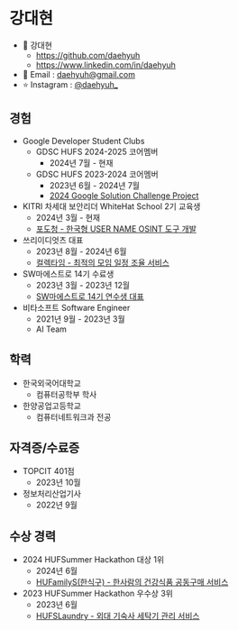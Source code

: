 # 강대현
- 💬 강대현
    - https://github.com/daehyuh
    - https://www.linkedin.com/in/daehyuh
- 💌 Email : daehyuh@gmail.com
- ⭐️ Instagram : [@daehyuh_](https://www.instagram.com/daehyuh_)

## 경험
- Google Developer Student Clubs
    - GDSC HUFS 2024-2025 코어멤버
        - 2024년 7월 - 현재
    - GDSC HUFS 2023-2024 코어멤버
        - 2023년 6월 - 2024년 7월
        - [2024 Google Solution Challenge Project](https://github.com/GDSC-Readbook)
- KITRI 차세대 보안리더 WhiteHat School 2기 교육생
    - 2024년 3월 - 현재
    - [포도청 - 한국형 USER NAME OSINT 도구 개발](https://github.com/Grape-Office)
- 쓰리이디엇츠 대표
    - 2023년 8월 - 2024년 6월
    - [컬렉타임 - 최적의 모임 일정 조율 서비스](https://github.com/swm-collectime)
- SW마에스트로 14기 수료생
    - 2023년 3월 - 2023년 12월
    - [SW마에스트로 14기 연수생 대표](https://dt.co.kr/contents.html?article_no=2023060202109931081001)
- 비타소프트 Software Engineer
    - 2021년 9월 - 2023년 3월
    - AI Team
## 학력
- 한국외국어대학교
    - 컴퓨터공학부 학사
- 한양공업고등학교
    - 컴퓨터네트워크과 전공

## 자격증/수료증
- TOPCIT 401점
    - 2023년 10월
- 정보처리산업기사
    - 2022년 9월

## 수상 경력
- 2024 HUFSummer Hackathon 대상 1위
    - 2024년 6월
    - [HUFamilyS(한식구) - 한사람의 건강식품 공동구매 서비스](https://github.com/HUFamilyS)
- 2023 HUFSummer Hackathon 우수상 3위
    - 2023년 6월
    - [HUFSLaundry - 외대 기숙사 세탁기 관리 서비스](https://github.com/HUFSLaundry)
